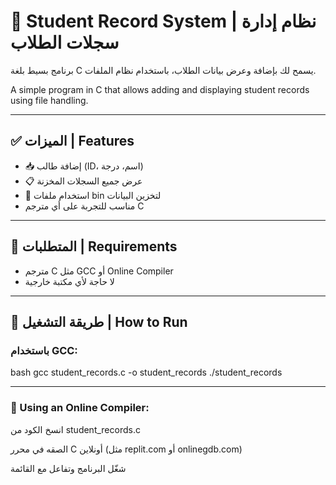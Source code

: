 # 🧾 Student Record System | نظام إدارة سجلات الطلاب

برنامج بسيط بلغة C يسمح لك بإضافة وعرض بيانات الطلاب، باستخدام نظام الملفات.

A simple program in C that allows adding and displaying student records using file handling.

---

## ✅ الميزات | Features

- 📥 إضافة طالب (ID، اسم، درجة)
- 📋 عرض جميع السجلات المخزنة
- 💾 استخدام ملفات bin لتخزين البيانات
- مناسب للتجربة على أي مترجم C

---

## 🧰 المتطلبات | Requirements

- مترجم C مثل GCC أو Online Compiler  
- لا حاجة لأي مكتبة خارجية

---

## 🚀 طريقة التشغيل | How to Run

### باستخدام GCC:

bash
gcc student_records.c -o student_records
./student_records 

---

### 📝 Using an Online Compiler:
انسخ الكود من student_records.c

الصقه في محرر C أونلاين (مثل replit.com أو onlinegdb.com)

شغّل البرنامج وتفاعل مع القائمة
